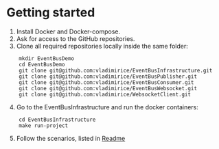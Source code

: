 # Getting started

1. Install Docker and Docker-compose.
2. Ask for access to the GitHub repositories.
3. Clone all required repositories locally inside the same folder:
```
    mkdir EventBusDemo
    cd EventBusDemo
    git clone git@github.com:vladimirice/EventBusInfrastructure.git
    git clone git@github.com:vladimirice/EventBusPublisher.git
    git clone git@github.com:vladimirice/EventBusConsumer.git
    git clone git@github.com:vladimirice/EventBusWebsocket.git
    git clone git@github.com:vladimirice/WebsocketClient.git
```
4. Go to the EventBusInfrastructure and run the docker containers:
```
    cd EventBusInfrastructure
    make run-project
```
5. Follow the scenarios, listed in [Readme](../README.md)
